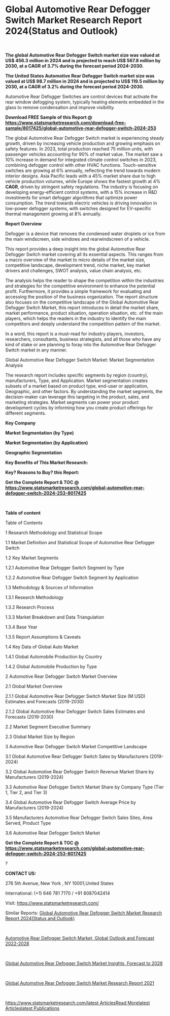 <h1>Global Automotive Rear Defogger Switch Market Research Report 2024(Status and Outlook)</h1><br/><p><strong>The global Automotive Rear Defogger Switch market size was valued at US$ 456.3 million in 2024 and is projected to reach US$ 567.8 million by 2030, at a <strong>CAGR</strong> of 3.7% during the forecast period 2024-2030.</strong></p>
 
 
 
 <p><strong>The United States Automotive Rear Defogger Switch market size was valued at US$ 98.7 million in 2024 and is projected to US$ 119.5 million by 2030, at a <strong>CAGR</strong> of 3.2% during the forecast period 2024-2030.</strong></p>
 
 
 
 <p>Automotive Rear Defogger Switches are control devices that activate the rear window defogging system, typically heating elements embedded in the glass to remove condensation and improve visibility.</p>
 
 
 
 <p><strong>Download FREE Sample of this Report @ <a href="https://www.statsmarketresearch.com/download-free-sample/8017425/global-automotive-rear-defogger-switch-2024-253">https://www.statsmarketresearch.com/download-free-sample/8017425/global-automotive-rear-defogger-switch-2024-253</a></strong></p>
 
 
 
 <p>The global Automotive Rear Defogger Switch market is experiencing steady growth, driven by increasing vehicle production and growing emphasis on safety features. In 2023, total production reached 75 million units, with passenger vehicles accounting for 90% of market value. The market saw a 10% increase in demand for integrated climate control switches in 2023, combining defogger control with other HVAC functions. Touch-sensitive switches are growing at 6% annually, reflecting the trend towards modern interior designs. Asia Pacific leads with a 45% market share due to high vehicle production volumes, while Europe shows the fastest growth at 4% <strong>CAGR</strong>, driven by stringent safety regulations. The industry is focusing on developing energy-efficient control systems, with a 15% increase in R&D investments for smart defogger algorithms that optimize power consumption. The trend towards electric vehicles is driving innovation in low-power defogger systems, with switches designed for EV-specific thermal management growing at 8% annually.</p>
 
 
 
 <p><strong>Report Overview</strong></p>
 
 
 
 <p>Defogger is a device that removes the condensed water droplets or ice from the main windscreen, side windows and rearwindscreen of a vehicle.</p>
 
 
 
 <p>This report provides a deep insight into the global Automotive Rear Defogger Switch market covering all its essential aspects. This ranges from a macro overview of the market to micro details of the market size, competitive landscape, development trend, niche market, key market drivers and challenges, SWOT analysis, value chain analysis, etc.</p>
 
 
 
 <p>The analysis helps the reader to shape the competition within the industries and strategies for the competitive environment to enhance the potential profit. Furthermore, it provides a simple framework for evaluating and accessing the position of the business organization. The report structure also focuses on the competitive landscape of the Global Automotive Rear Defogger Switch Market, this report introduces in detail the market share, market performance, product situation, operation situation, etc. of the main players, which helps the readers in the industry to identify the main competitors and deeply understand the competition pattern of the market.</p>
 
 
 
 <p>In a word, this report is a must-read for industry players, investors, researchers, consultants, business strategists, and all those who have any kind of stake or are planning to foray into the Automotive Rear Defogger Switch market in any manner.</p>
 
 
 
 <p>Global Automotive Rear Defogger Switch Market: Market Segmentation Analysis</p>
 
 
 
 <p>The research report includes specific segments by region (country), manufacturers, Type, and Application. Market segmentation creates subsets of a market based on product type, end-user or application, Geographic, and other factors. By understanding the market segments, the decision-maker can leverage this targeting in the product, sales, and marketing strategies. Market segments can power your product development cycles by informing how you create product offerings for different segments.</p>
 
 
 
 <p><strong>Key Company</strong></p>
 
 
 
 <p><strong>Market Segmentation (by Type)</strong></p>
 
 
 
 <p><strong>Market Segmentation (<strong>by Application</strong>)</strong></p>
 
 
 
 <p><strong>Geographic Segmentation</strong></p>
 
 
 
 <p><strong>Key Benefits of This Market Research:</strong></p>
 
 
 
 <p><strong>Key? <strong>Reasons to Buy</strong>? this Report:</strong></p>
 
 
 
 <div><b>Get the Complete Report & TOC @ <a href="https://www.statsmarketresearch.com/global-automotive-rear-defogger-switch-2024-253-8017425">https://www.statsmarketresearch.com/global-automotive-rear-defogger-switch-2024-253-8017425</a></b></div>
 
 
 
 <p><br />
 
 <b>Table of content</b></p>
 
 
 
 <p>Table of Contents<br />
 
 1 Research Methodology and Statistical Scope<br />
 
 1.1 Market Definition and Statistical Scope of Automotive Rear Defogger Switch<br />
 
 1.2 Key Market Segments<br />
 
 1.2.1 Automotive Rear Defogger Switch Segment by Type<br />
 
 1.2.2 Automotive Rear Defogger Switch Segment by Application<br />
 
 1.3 Methodology & Sources of Information<br />
 
 1.3.1 Research Methodology<br />
 
 1.3.2 Research Process<br />
 
 1.3.3 Market Breakdown and Data Triangulation<br />
 
 1.3.4 Base Year<br />
 
 1.3.5 Report Assumptions & Caveats<br />
 
 1.4 Key Data of Global Auto Market<br />
 
 1.4.1 Global Automobile Production by Country<br />
 
 1.4.2 Global Automobile Production by Type<br />
 
 2 Automotive Rear Defogger Switch Market Overview<br />
 
 2.1 Global Market Overview<br />
 
 2.1.1 Global Automotive Rear Defogger Switch Market Size (M USD) Estimates and Forecasts (2019-2030)<br />
 
 2.1.2 Global Automotive Rear Defogger Switch Sales Estimates and Forecasts (2019-2030)<br />
 
 2.2 Market Segment Executive Summary<br />
 
 2.3 Global Market Size by Region<br />
 
 3 Automotive Rear Defogger Switch Market Competitive Landscape<br />
 
 3.1 Global Automotive Rear Defogger Switch Sales by Manufacturers (2019-2024)<br />
 
 3.2 Global Automotive Rear Defogger Switch Revenue Market Share by Manufacturers (2019-2024)<br />
 
 3.3 Automotive Rear Defogger Switch Market Share by Company Type (Tier 1, Tier 2, and Tier 3)<br />
 
 3.4 Global Automotive Rear Defogger Switch Average Price by Manufacturers (2019-2024)<br />
 
 3.5 Manufacturers Automotive Rear Defogger Switch Sales Sites, Area Served, Product Type<br />
 
 3.6 Automotive Rear Defogger Switch Market</p>
 
 
 
 <div><b>Get the Complete Report & TOC @ <a href="https://www.statsmarketresearch.com/global-automotive-rear-defogger-switch-2024-253-8017425">https://www.statsmarketresearch.com/global-automotive-rear-defogger-switch-2024-253-8017425</a></b></div>
 
 
 
 <p>? </p>
 
 
 
 <p><b>CONTACT US:</b><br />
 
 276 5th Avenue, New York , NY 10001,United States<br />
 
 International: (+1) 646 781 7170 / +91 8087042414<br />
 
 Visit: <a href="https://www.statsmarketresearch.com/">https://www.statsmarketresearch.com/</a><br />
 
 Similar Reports: <a href="https://www.statsmarketresearch.com/global-automotive-rear-defogger-switch-2024-253-8017425">Global Automotive Rear Defogger Switch Market Research Report 2024(Status and Outlook)</a><br />
 
 <br />
 
 <a href="https://www.statsmarketresearch.com/global-automotive-rear-defogger-switch-2024-253-8017425">Automotive Rear Defogger Switch Market, Global Outlook and Forecast 2022-2028</a><br />
 
 <br />
 
 <a href="https://www.statsmarketresearch.com/global-automotive-rear-defogger-switch-2024-253-8017425">Global Automotive Rear Defogger Switch Market Insights, Forecast to 2028</a><br />
 
 <br />
 
 <a href="https://www.statsmarketresearch.com/global-automotive-rear-defogger-switch-2024-253-8017425">Global Automotive Rear Defogger Switch Market Research Report 2021</a><br />
 
 <br />
 
 <a href="https://gyeongbokgung.com">https://www.statsmarketresearch.com/</a><a href="https://hallyeomaritime.com">latest Articles</a><a href="https://jingwansa.com">Read More</a><a href="https://nguoiviet.jp/">latest Articles</a><a href="https://www.intelmarketresearch.com/">latest Publications</a></p>